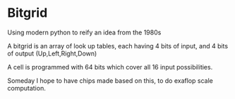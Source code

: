 # Bitgrid
Using modern python to reify an idea from the 1980s

A bitgrid is an array of look up tables, each having 4 bits of input, and 4 bits of output (Up,Left,Right,Down)

A cell is programmed with 64 bits which cover all 16 input possibilities.

Someday I hope to have chips made based on this, to do exaflop scale computation.
